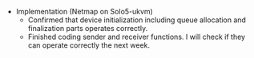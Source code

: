 - Implementation (Netmap on Solo5-ukvm)
  - Confirmed that device initialization including queue allocation and finalization parts operates correctly.
  - Finished coding sender and receiver functions. I will check if they can operate correctly the next week.
